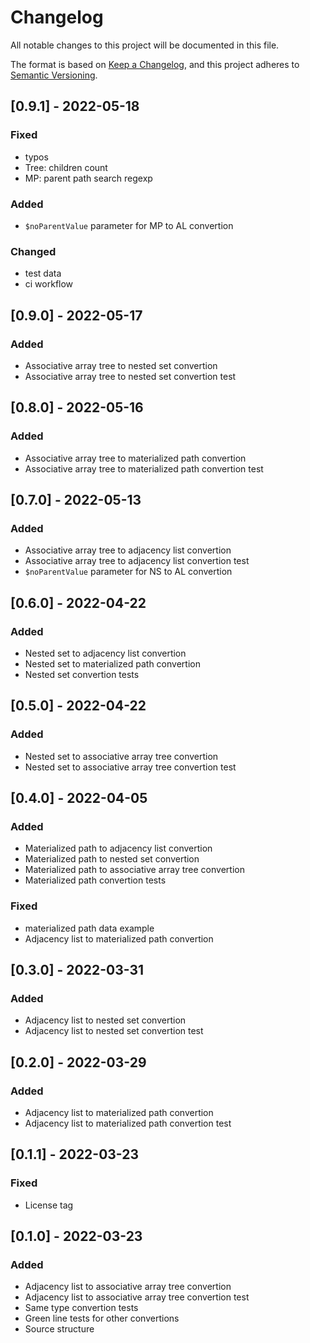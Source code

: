 # Changelog

All notable changes to this project will be documented in this file.

The format is based on [Keep a Changelog](https://keepachangelog.com/en/1.0.0/),
and this project adheres to [Semantic Versioning](https://semver.org/spec/v2.0.0.html).

## [0.9.1] - 2022-05-18

### Fixed

- typos
- Tree: children count
- MP: parent path search regexp


### Added

- `$noParentValue` parameter for MP to AL convertion

### Changed

- test data
- ci workflow

## [0.9.0] - 2022-05-17

### Added

- Associative array tree to nested set convertion
- Associative array tree to nested set convertion test

## [0.8.0] - 2022-05-16

### Added

- Associative array tree to materialized path convertion
- Associative array tree to materialized path convertion test

## [0.7.0] - 2022-05-13

### Added

- Associative array tree to adjacency list convertion
- Associative array tree to adjacency list convertion test
- `$noParentValue` parameter for NS to AL convertion

## [0.6.0] - 2022-04-22

### Added

- Nested set to adjacency list convertion
- Nested set to materialized path convertion
- Nested set convertion tests

## [0.5.0] - 2022-04-22

### Added

- Nested set to associative array tree convertion
- Nested set to associative array tree convertion test

## [0.4.0] - 2022-04-05

### Added

- Materialized path to adjacency list convertion
- Materialized path to nested set convertion
- Materialized path to associative array tree convertion
- Materialized path convertion tests

### Fixed

- materialized path data example
- Adjacency list to materialized path convertion

## [0.3.0] - 2022-03-31

### Added

- Adjacency list to nested set convertion
- Adjacency list to nested set convertion test

## [0.2.0] - 2022-03-29

### Added

- Adjacency list to materialized path convertion
- Adjacency list to materialized path convertion test

## [0.1.1] - 2022-03-23

### Fixed

- License tag

## [0.1.0] - 2022-03-23

### Added

- Adjacency list to associative array tree convertion
- Adjacency list to associative array tree convertion test
- Same type convertion tests
- Green line tests for other convertions
- Source structure
